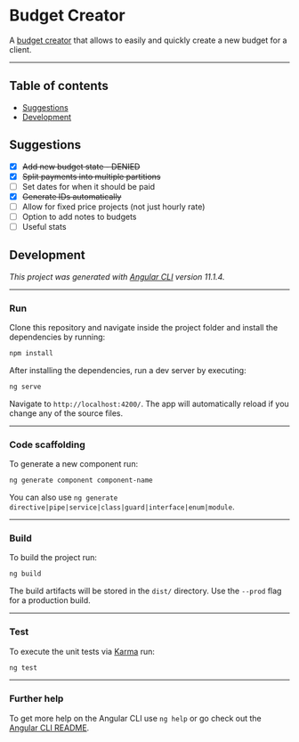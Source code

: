 # Budget Creator

A [budget creator](https://bcm-budget-creator.web.app/) that allows to easily and quickly create a new budget for a client.
<hr>

## Table of contents

- [Suggestions](#suggestions)
- [Development](#development)

## Suggestions

- [x] ~~Add new budget state - DENIED~~
- [x] ~~Split payments into multiple partitions~~
- [ ] Set dates for when it should be paid
- [x] ~~Generate IDs automatically~~
- [ ] Allow for fixed price projects (not just hourly rate)
- [ ] Option to add notes to budgets
- [ ] Useful stats

## Development

*This project was generated with [Angular CLI](https://github.com/angular/angular-cli) version 11.1.4.*
<hr>

### Run
Clone this repository and navigate inside the project folder and install the dependencies by running:

```sh
npm install
```

After installing the dependencies, run a dev server by executing:

```sh
ng serve
```

Navigate to `http://localhost:4200/`. The app will automatically reload if you change any of the source files.
<hr>

### Code scaffolding
To generate a new component run:

```sh
ng generate component component-name
```

You can also use `ng generate directive|pipe|service|class|guard|interface|enum|module`.
<hr>

### Build
To build the project run:

```sh
ng build
```

The build artifacts will be stored in the `dist/` directory. Use the `--prod` flag for a production build.
<hr>

### Test
To execute the unit tests via [Karma](https://karma-runner.github.io) run:

```sh
ng test
```
<hr>

### Further help

To get more help on the Angular CLI use `ng help` or go check out the [Angular CLI README](https://github.com/angular/angular-cli/blob/master/README.md).
